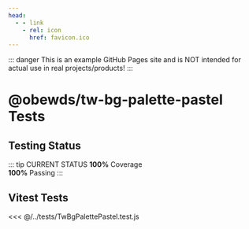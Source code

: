 ```yaml
---
head:
  - - link
    - rel: icon
      href: favicon.ico
---
```



::: danger
This is an example GitHub Pages site and is NOT intended for actual use in real projects/products!
:::




# @obewds/tw-bg-palette-pastel Tests



## Testing Status

::: tip CURRENT STATUS
**100%** Coverage  
**100%** Passing
:::



## Vitest Tests

<<< @/../tests/TwBgPalettePastel.test.js